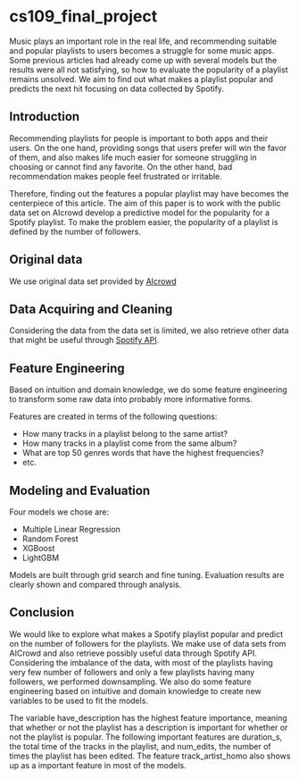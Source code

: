 # cs109_final_project

Music plays an important role in the real life, and recommending suitable and popular playlists to users becomes a struggle for some music apps. Some previous articles had already come up with several models but the results were all not satisfying, so how to evaluate the popularity of a playlist remains unsolved. We aim to find out what makes a playlist popular and predicts the next hit focusing on data collected by Spotify.

## Introduction
Recommending playlists for people is important to both apps and their users. On the one hand, providing songs that users prefer will win the favor of them, and also makes life much easier for someone struggling in choosing or cannot find any favorite. On the other hand, bad recommendation makes people feel frustrated or irritable.

Therefore, finding out the features a popular playlist may have becomes the centerpiece of this article. The aim of this paper is to work with the public data set on AIcrowd develop a predictive model for the popularity for a Spotify playlist. To make the problem easier, the popularity of a playlist is defined by the number of followers.

## Original data
We use original data set provided by [AIcrowd](https://www.aicrowd.com/challenges/spotify-million-playlist-dataset-challenge)

## Data Acquiring and Cleaning

Considering the data from the data set is limited, we also retrieve other data that might be useful through [Spotify API](https://developer.spotify.com/documentation/web-api/).

## Feature Engineering

Based on intuition and domain knowledge, we do some feature engineering to transform some raw data into probably more informative forms.

Features are created in terms of the following questions:
- How many tracks in a playlist belong to the same artist?
- How many tracks in a playlist come from the same album? 
- What are top 50 genres words that have the highest frequencies?
- etc.

## Modeling and Evaluation

Four models we chose are:

- Multiple Linear Regression
- Random Forest
- XGBoost
- LightGBM

Models are built through grid search and fine tuning. Evaluation results are clearly shown and compared through analysis.

## Conclusion
We would like to explore what makes a Spotify playlist popular and predict on the number of followers for the playlists. We make use of data sets from AICrowd and also retrieve possibly useful data through Spotify API. Considering the imbalance of the data, with most of the playlists having very few number of followers and only a few playlists having many followers, we performed downsampling. We also do some feature engineering based on intuitive and domain knowledge to create new variables to be used to fit the models.

The variable have_description has the highest feature importance, meaning that whether or not the playlist has a description is important for whether or not the playlist is popular. The following important features are duration_s, the total time of the tracks in the playlist, and num_edits, the number of times the playlist has been edited. The feature track$\_$artist$\_$homo also shows up as a important feature in most of the models.

